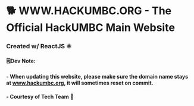 # 🐕 WWW.HACKUMBC.ORG - The Official HackUMBC Main Website
### Created w/ ReactJS ⚛️

#### 🗒️Dev Note:
#### - When updating this website, please make sure the domain name stays at www.hackumbc.org, it will sometimes reset on commit.

#### - Courtesy of Tech Team 👏
